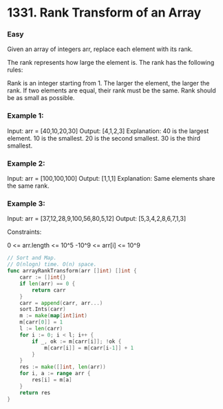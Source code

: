 # 1331. Rank Transform of an Array

### Easy

Given an array of integers arr, replace each element with its rank.

The rank represents how large the element is. The rank has the following rules:

Rank is an integer starting from 1.
The larger the element, the larger the rank. If two elements are equal, their rank must be the same.
Rank should be as small as possible.

### Example 1:

Input: arr = [40,10,20,30]
Output: [4,1,2,3]
Explanation: 40 is the largest element. 10 is the smallest. 20 is the second smallest. 30 is the third smallest.

### Example 2:

Input: arr = [100,100,100]
Output: [1,1,1]
Explanation: Same elements share the same rank.

### Example 3:

Input: arr = [37,12,28,9,100,56,80,5,12]
Output: [5,3,4,2,8,6,7,1,3]

Constraints:

0 <= arr.length <= 10^5
-10^9 <= arr[i] <= 10^9

```go
// Sort and Map.
// O(nlogn) time. O(n) space.
func arrayRankTransform(arr []int) []int {
	carr := []int{}
	if len(arr) == 0 {
		return carr
	}
	carr = append(carr, arr...)
	sort.Ints(carr)
	m := make(map[int]int)
	m[carr[0]] = 1
	l := len(carr)
	for i := 0; i < l; i++ {
		if _, ok := m[carr[i]]; !ok {
			m[carr[i]] = m[carr[i-1]] + 1
		}
	}
	res := make([]int, len(arr))
	for i, a := range arr {
		res[i] = m[a]
	}
	return res
}

```